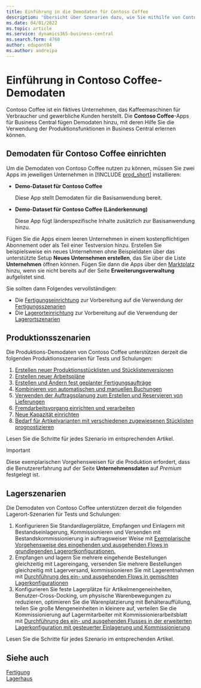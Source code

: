 ```yaml
---
title: Einführung in die Demodaten für Contoso Coffee
description: 'Übersicht über Szenarien dazu, wie Sie mithilfe von Contoso Coffee-Demodaten die Verwendung von Produktionsfunktionen in Business Central erlernen können.'
ms.date: 04/01/2022
ms.topic: article
ms.service: dynamics365-business-central
ms.search.form: 4760
author: edupont04
ms.author: andreipa
---
```


# <a name="introduction-to-contoso-coffee-demo-data"></a>Einführung in Contoso Coffee-Demodaten

Contoso Coffee ist ein fiktives Unternehmen, das Kaffeemaschinen für Verbraucher und gewerbliche Kunden herstellt. Die **Contoso Coffee**-Apps für Business Central fügen Demodaten hinzu, mit deren Hilfe Sie die Verwendung der Produktionsfunktionen in Business Central erlernen können.  


## <a name="set-up-contoso-coffee-data"></a>Demodaten für Contoso Coffee einrichten

Um die Demodaten von Contoso Coffee nutzen zu können, müssen Sie zwei Apps im jeweiligen Unternehmen in [!INCLUDE [prod_short](../includes/prod_short.md)] installieren:  

- **Demo-Dataset für Contoso Coffee**  

    Diese App stellt Demodaten für die Basisanwendung bereit.  
- **Demo-Dataset für Contoso Coffee (Länderkennung)**  

    Diese App fügt länderspezifische Inhalte zusätzlich zur Basisanwendung hinzu.

Fügen Sie die Apps einem leeren Unternehmen in einem kostenpflichtigen Abonnement oder als Teil einer Testversion hinzu. Erstellen Sie beispielsweise ein neues Unternehmen ohne Beispieldaten über das unterstützte Setup **Neues Unternehmen erstellen**, das Sie über die Liste **Unternehmen** öffnen können. Fügen Sie dann die Apps über den [Marktplatz](../ui-extensions-install-uninstall.md#install) hinzu, wenn sie nicht bereits auf der Seite **Erweiterungsverwaltung** aufgelistet sind.  

Sie sollten dann Folgendes vervollständigen:
 - Die [Fertigungseinrichtung](manufacturing/contoso-coffee-manufacturing-intro.md) zur Vorbereitung auf die Verwendung der [Fertigungsszenarien](#manufacturing-scenarios)
 - Die [Lagerorteinrichtung](warehousing/contoso-coffee-warehousing-intro.md) zur Vorbereitung auf die Verwendung der [Lagerortszenarien](#warehousing-scenarios)

## <a name="manufacturing-scenarios"></a>Produktionsszenarien

Die Produktions-Demodaten von Contoso Coffee unterstützen derzeit die folgenden Produktionsszenarien für Tests und Schulungen:

1. [Erstellen neuer Produktionsstücklisten und Stücklistenversionen](manufacturing/create-new-production-bom-version.md)  
2. [Erstellen neuer Arbeitspläne](manufacturing/create-new-routing.md)  
3. [Erstellen und Ändern fest geplanter Fertigungsaufträge](manufacturing/create-firm-planned-production-order-change.md)  
4. [Kombinieren von automatischen und manuellen Buchungen](manufacturing/combine-automatic-manual-flushing.md)  
5. [Verwenden der Auftragsplanung zum Erstellen und Reservieren von Lieferungen](manufacturing/order-planning-create-reserve-supply.md)  
6. [Fremdarbeitsvorgang einrichten und verarbeiten](manufacturing/set-up-process-subcontracting-operation.md)  
7. [Neue Kapazität einrichten](manufacturing/set-up-new-capacity.md)  
8. [Bedarf für Artikelvarianten mit verschiedenen zugewiesenen Stücklisten prognostizieren](manufacturing/variants.md)  

Lesen Sie die Schritte für jedes Szenario im entsprechenden Artikel.  

> [!IMPORTANT]
> Diese exemplarischen Vorgehensweisen für die Produktion erfordert, dass die Benutzererfahrung auf der Seite **Unternehmensdaten** auf *Premium* festgelegt ist.

## <a name="warehousing-scenarios"></a>Lagerszenarien

Die Demodaten von Contoso Coffee unterstützen derzeit die folgenden Lagerort-Szenarien für Tests und Schulungen:

1.  Konfigurieren Sie Standardlagerplätze, Empfangen und Einlagern mit Bestandseinlagerung, Kommissionieren und Versenden mit Bestandskommissionierung in auftragsweiser Weise mit [Exemplarische Vorgehensweise des eingehenden und ausgehenden Flows in grundlegenden Lagerortkonfigurationen.](warehousing/warehouse-basic-flow-putaway-pick.md)
2.  Empfangen und lagern Sie mehrere eingehende Bestellungen gleichzeitig mit Lagereingang, versenden Sie mehrere Bestellungen gleichzeitig mit Lagerversand, kommissionieren Sie mit Lagerentnahmen mit [Durchführung des ein- und ausgehenden Flows in gemischten Lagerkonfigurationen](warehousing/warehouse-mixed-flow-receive-pick-ship.md)
3.  Konfigurieren Sie feste Lagerplätze für Artikelmengeneinheiten, Benutzer-Cross-Docking, um physische Warenbewegungen zu reduzieren, optimieren Sie die Warenplatzierung mit Behälterauffüllung, teilen Sie große Mengeneinheiten in kleinere auf, verteilen Sie die Kommissionierung auf Lagermitarbeiter mit Kommissionierarbeitsblatt mit [Durchführung des ein- und ausgehenden Flusses in der erweiterten Lagerkonfiguration mit gesteuerter Einlagerung und Kommissionierung](warehousing/warehouse-directed-flow.md)

Lesen Sie die Schritte für jedes Szenario im entsprechenden Artikel.
   
## <a name="see-also"></a>Siehe auch

[Fertigung](../production-manage-manufacturing.md)  
[Lagerhaus](../warehouse-manage-warehouse.md)  

